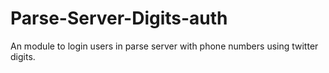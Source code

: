 # Parse-Server-Digits-auth
An module to login users in parse server with phone numbers using twitter digits.
